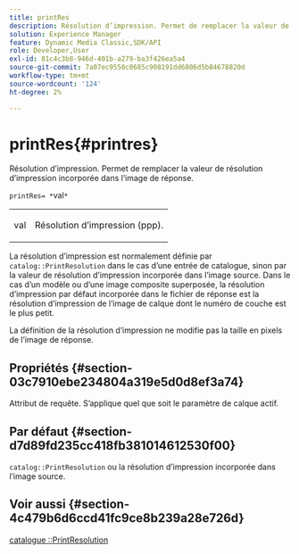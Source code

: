 ```yaml
---
title: printRes
description: Résolution d’impression. Permet de remplacer la valeur de résolution d’impression incorporée dans l’image de réponse.
solution: Experience Manager
feature: Dynamic Media Classic,SDK/API
role: Developer,User
exl-id: 81c4c3b8-946d-401b-a279-ba3f426ea5a4
source-git-commit: 7a07ec9550c0685c908191dd6806d5b84678820d
workflow-type: tm+mt
source-wordcount: '124'
ht-degree: 2%

---
```


# printRes{#printres}

Résolution d’impression. Permet de remplacer la valeur de résolution d’impression incorporée dans l’image de réponse.

`printRes= *`val`*`

<table id="simpletable_85C271760AE5466C96115027E6511559"> 
 <tr class="strow"> 
  <td class="stentry"> <p><span class="varname"> val</span> </p> </td> 
  <td class="stentry"> <p>Résolution d’impression (ppp). </p></td> 
 </tr> 
</table>

La résolution d’impression est normalement définie par `catalog::PrintResolution` dans le cas d’une entrée de catalogue, sinon par la valeur de résolution d’impression incorporée dans l’image source. Dans le cas d’un modèle ou d’une image composite superposée, la résolution d’impression par défaut incorporée dans le fichier de réponse est la résolution d’impression de l’image de calque dont le numéro de couche est le plus petit.

La définition de la résolution d’impression ne modifie pas la taille en pixels de l’image de réponse.

## Propriétés {#section-03c7910ebe234804a319e5d0d8ef3a74}

Attribut de requête. S’applique quel que soit le paramètre de calque actif.

## Par défaut {#section-d7d89fd235cc418fb381014612530f00}

`catalog::PrintResolution` ou la résolution d’impression incorporée dans l’image source.

## Voir aussi {#section-4c479b6d6ccd41fc9ce8b239a28e726d}

[catalogue ::PrintResolution](../../../../../is-api/image-catalog/image-serving-api-ref/c-image-catalog-reference/c-image-svg-data-reference/c-image-data-reference/r-printresolution-cat.md#reference-4ebb2e136995470b84b7c5e10cb8e5f5)
